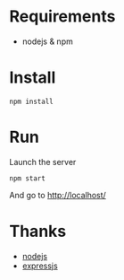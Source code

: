 Requirements
============

* nodejs & npm

Install
=======

	npm install

Run
===

Launch the server

	npm start

And go to [http://localhost/](http://localhost/)

Thanks
======

* [nodejs](http://nodejs.org/)
* [expressjs](http://expressjs.com/)
